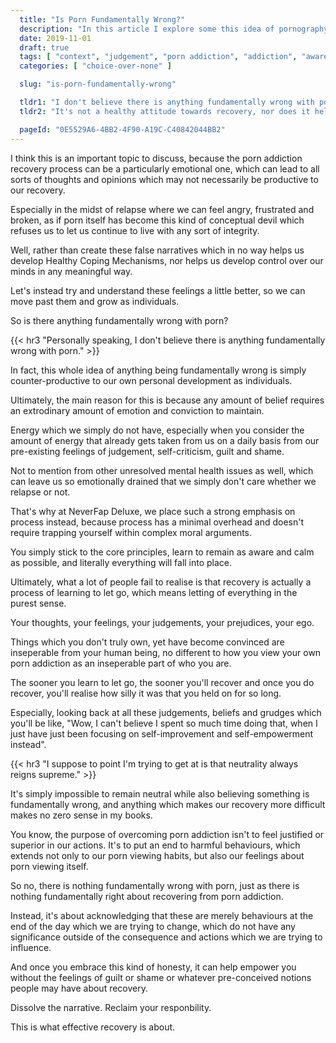 ```yaml
---
  title: "Is Porn Fundamentally Wrong?"
  description: "In this article I explore some this idea of pornography and whether it is wrong from a moral perspective."
  date: 2019-11-01
  draft: true
  tags: [ "context", "judgement", "porn addiction", "addiction", "awareness", "awareness exercises", "perspective", "nofap", "neverfap", "neverfap deluxe" ]
  categories: [ "choice-over-none" ]

  slug: "is-porn-fundamentally-wrong"

  tldr1: "I don't believe there is anything fundamentally wrong with porn."
  tldr2: "It's not a healthy attitude towards recovery, nor does it help us recover."

  pageId: "0E5529A6-4BB2-4F90-A19C-C40842044BB2"
---
```



<!-- One More Edit -->

I think this is an important topic to discuss, because the porn addiction recovery process can be a particularly emotional one, which can lead to all sorts of thoughts and opinions which may not necessarily be productive to our recovery. 

Especially in the midst of relapse where we can feel angry, frustrated and broken, as if porn itself has become this kind of conceptual devil which refuses us to let us continue to live with any sort of integrity.

Well, rather than create these false narratives which in no way helps us develop Healthy Coping Mechanisms, nor helps us develop control over our minds in any meaningful way.

Let's instead try and understand these feelings a little better, so we can move past them and grow as individuals.

So is there anything fundamentally wrong with porn?


{{< hr3 "Personally speaking, I don't believe there is anything fundamentally wrong with porn." >}}


In fact, this whole idea of anything being fundamentally wrong is simply counter-productive to our own personal development as individuals.

Ultimately, the main reason for this is because any amount of belief requires an extrodinary amount of emotion and conviction to maintain.

Energy which we simply do not have, especially when you consider the amount of energy that already gets taken from us on a daily basis from our pre-existing feelings of judgement, self-criticism, guilt and shame.

Not to mention from other unresolved mental health issues as well, which can leave us so emotionally drained that we simply don't care whether we relapse or not.

That's why at NeverFap Deluxe, we place such a strong emphasis on process instead, because process has a minimal overhead and doesn't require trapping yourself within complex moral arguments.

You simply stick to the core principles, learn to remain as aware and calm as possible, and literally everything will fall into place. 

Ultimately, what a lot of people fail to realise is that recovery is actually a process of learning to let go, which means letting of everything in the purest sense.

Your thoughts, your feelings, your judgements, your prejudices, your ego. 

Things which you don't truly own, yet have become convinced are inseperable from your human being, no different to how you view your own porn addiction as an inseperable part of who you are. 

The sooner you learn to let go, the sooner you'll recover and once you do recover, you'll realise how silly it was that you held on for so long.

Especially, looking back at all these judgements, beliefs and grudges which you'll be like, "Wow, I can't believe I spent so much time doing that, when I just have just been focusing on self-improvement and self-empowerment instead".


{{< hr3 "I suppose to point I'm trying to get at is that neutrality always reigns supreme." >}}


It's simply impossible to remain neutral while also believing something is fundamentally wrong, and anything which makes our recovery more difficult makes no zero sense in my books.

You know, the purpose of overcoming porn addiction isn't to feel justified or superior in our actions. It's to put an end to harmful behaviours, which extends not only to our porn viewing habits, but also our feelings about porn viewing itself.

So no, there is nothing fundamentally wrong with porn, just as there is nothing fundamentally right about recovering from porn addiction.

Instead, it's about acknowledging that these are merely behaviours at the end of the day which we are trying to change, which do not have any significance outside of the consequence and actions which we are trying to influence.

And once you embrace this kind of honesty, it can help empower you without the feelings of guilt or shame or whatever pre-conceived notions people may have about recovery.

Dissolve the narrative. Reclaim your responbility.

This is what effective recovery is about.

